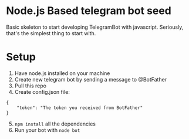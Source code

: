 # Node.js Based telegram bot seed
Basic skeleton to start developing TelegramBot with javascript.
Seriously, that's the simplest thing to start with.

# Setup

1. Have node.js installed on your machine
2. Create new telegram bot by sending a message to @BotFather
3. Pull this repo
4. Create config.json file:
```
{
	"token": "The token you received from BotFather"
}
```
5. `npm install` all the dependencies
6. Run your bot with `node bot`
